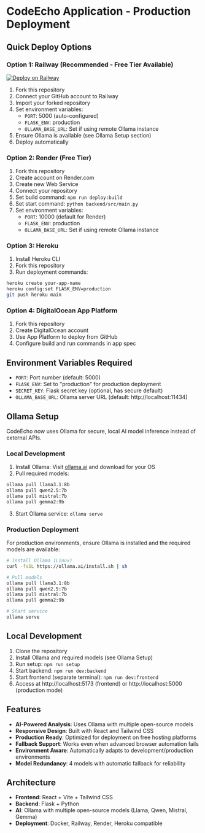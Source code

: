 # CodeEcho Application - Production Deployment

## Quick Deploy Options

### Option 1: Railway (Recommended - Free Tier Available)

[![Deploy on Railway](https://railway.app/button.svg)](https://railway.app/new/template)

1. Fork this repository
2. Connect your GitHub account to Railway
3. Import your forked repository
4. Set environment variables:
   - `PORT`: 5000 (auto-configured)
   - `FLASK_ENV`: production
   - `OLLAMA_BASE_URL`: Set if using remote Ollama instance
5. Ensure Ollama is available (see Ollama Setup section)
6. Deploy automatically

### Option 2: Render (Free Tier)

1. Fork this repository
2. Create account on Render.com
3. Create new Web Service
4. Connect your repository
5. Set build command: `npm run deploy:build`
6. Set start command: `python backend/src/main.py`
7. Set environment variables:
   - `PORT`: 10000 (default for Render)
   - `FLASK_ENV`: production
   - `OLLAMA_BASE_URL`: Set if using remote Ollama instance

### Option 3: Heroku

1. Install Heroku CLI
2. Fork this repository
3. Run deployment commands:
```bash
heroku create your-app-name
heroku config:set FLASK_ENV=production
git push heroku main
```

### Option 4: DigitalOcean App Platform

1. Fork this repository
2. Create DigitalOcean account
3. Use App Platform to deploy from GitHub
4. Configure build and run commands in app spec

## Environment Variables Required

- `PORT`: Port number (default: 5000)
- `FLASK_ENV`: Set to "production" for production deployment
- `SECRET_KEY`: Flask secret key (optional, has secure default)
- `OLLAMA_BASE_URL`: Ollama server URL (default: http://localhost:11434)

## Ollama Setup

CodeEcho now uses Ollama for secure, local AI model inference instead of external APIs.

### Local Development

1. Install Ollama: Visit [ollama.ai](https://ollama.ai) and download for your OS
2. Pull required models:
```bash
ollama pull llama3.1:8b
ollama pull qwen2.5:7b  
ollama pull mistral:7b
ollama pull gemma2:9b
```
3. Start Ollama service: `ollama serve`

### Production Deployment

For production environments, ensure Ollama is installed and the required models are available:

```bash
# Install Ollama (Linux)
curl -fsSL https://ollama.ai/install.sh | sh

# Pull models
ollama pull llama3.1:8b
ollama pull qwen2.5:7b
ollama pull mistral:7b  
ollama pull gemma2:9b

# Start service
ollama serve
```

## Local Development

1. Clone the repository
2. Install Ollama and required models (see Ollama Setup)
3. Run setup: `npm run setup`
4. Start backend: `npm run dev:backend`
5. Start frontend (separate terminal): `npm run dev:frontend`
6. Access at http://localhost:5173 (frontend) or http://localhost:5000 (production mode)

## Features

- **AI-Powered Analysis**: Uses Ollama with multiple open-source models
- **Responsive Design**: Built with React and Tailwind CSS
- **Production Ready**: Optimized for deployment on free hosting platforms
- **Fallback Support**: Works even when advanced browser automation fails
- **Environment Aware**: Automatically adapts to development/production environments
- **Model Redundancy**: 4 models with automatic fallback for reliability

## Architecture

- **Frontend**: React + Vite + Tailwind CSS
- **Backend**: Flask + Python
- **AI**: Ollama with multiple open-source models (Llama, Qwen, Mistral, Gemma)
- **Deployment**: Docker, Railway, Render, Heroku compatible
